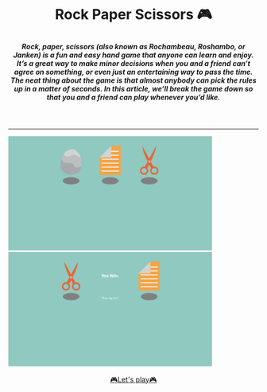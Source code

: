 # <p align="center">Rock Paper Scissors 🎮</p>

##### <p align="center">Rock, paper, scissors (also known as Rochambeau, Roshambo, or Janken) is a fun and easy hand game that anyone can learn and enjoy. It’s a great way to make minor decisions when you and a friend can’t agree on something, or even just an entertaining way to pass the time. The neat thing about the game is that almost anybody can pick the rules up in a matter of seconds. In this article, we’ll break the game down so that you and a friend can play whenever you’d like.</p>
<br/>
<hr/>
<section display="flex">
<img src="image/img1.png" height="230px" />
<img src="image/img2.png" height="230px"/>
</section>
<p align="center"><a href="https://negar-karimnejad.github.io/rock-paper-scissors/" target="_blank">🎮Let's play🎮</a></p>
